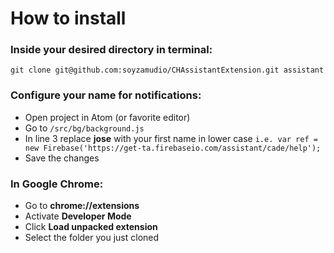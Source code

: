 # How to install

### Inside your desired directory in terminal:
```
git clone git@github.com:soyzamudio/CHAssistantExtension.git assistant
```

### Configure your name for notifications:

* Open project in Atom (or favorite editor)
* Go to `/src/bg/background.js`
* In line 3 replace **jose** with your first name in lower case
`i.e. var ref = new Firebase('https://get-ta.firebaseio.com/assistant/cade/help');`
* Save the changes

### In Google Chrome:

* Go to **chrome://extensions**
* Activate **Developer Mode**
* Click **Load unpacked extension**
* Select the folder you just cloned
